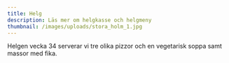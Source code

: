 ```yaml
---
title: Helg
description: Läs mer om helgkasse och helgmeny
thumbnail: /images/uploads/stora_holm_1.jpg
---
```

Helgen vecka 34 serverar vi tre olika pizzor och en vegetarisk soppa samt massor med fika.